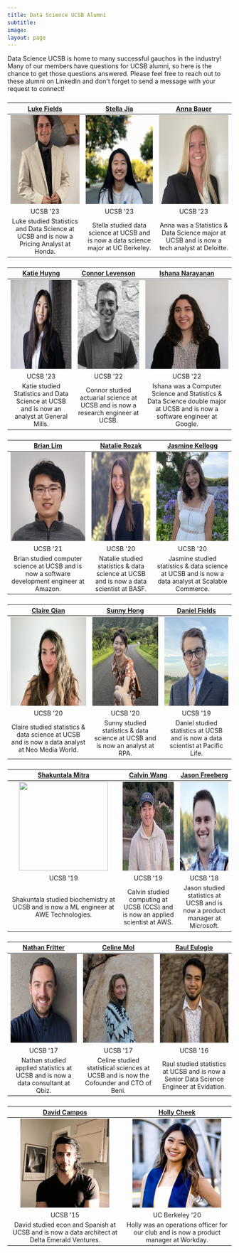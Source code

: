 ```yaml
---
title: Data Science UCSB Alumni
subtitle: 
image:
layout: page
---
```


Data Science UCSB is home to many successful gauchos in the industry! Many of our members have questions for UCSB alumni, so here is the chance to get those questions answered. Please feel free to reach out to these alumni on LinkedIn and don't forget to send a message with your request to connect!

<title> Featured Alumni</title>

<center><h3> </h3></center>

| [Luke Fields](https://www.linkedin.com/in/luke-fields-64525b158/) | [Stella Jia](https://www.linkedin.com/in/stellajia/) | [Anna Bauer](https://www.linkedin.com/in/annabauer726/) |
|  :----------: |  :----------: |  :----------:  |
| <img src="/images/alumnipics/luke.jpg" width="200" height="200" alt="Luke Fields">  | <img src="/images/alumnipics/stella.jpg" width="200" height="200" alt="Stella Jia">  | <img src="/images/alumnipics/anna.png" width="200" height="200" alt="Anna Bauer">  |
| UCSB '23 | UCSB '23 | UCSB '23 |
| Luke studied Statistics and Data Science at UCSB and is now a Pricing Analyst at Honda. | Stella studied data science at UCSB and is now a data science major at UC Berkeley. | Anna was a Statistics & Data Science major at UCSB and is now a tech analyst at Deloitte. |

<center><h3> </h3></center>

| [Katie Huyng](https://www.linkedin.com/in/katiehuynh01/) | [Connor Levenson](https://www.linkedin.com/in/connor11son/) | [Ishana Narayanan](https://www.linkedin.com/in/ishana-n-58a90b170/) |
|  :----------: |  :----------: |  :----------:  |
| <img src="/images/alumnipics/katie2.jpg" width="200" height="200" alt="Kate Huyng">  | <img src="/images/alumnipics/connor.png" width="200" height="200" alt="Connor Levenson">  | <img src="/images/alumnipics/ishana.jpg" width="200" height="200" alt="Ishana Narayanan">  |
| UCSB '23 | UCSB '22 | UCSB '22 |
| Katie studied Statistics and Data Science at UCSB and is now an analyst at General Mills. | Connor studied actuarial science at UCSB and is now a research engineer at UCSB. | Ishana was a Computer Science and Statistics & Data Science double major at UCSB and is now a software engineer at Google. |

<center><h3> </h3></center>

| [Brian Lim](https://www.linkedin.com/in/blimmie) | [Natalie Rozak](https://www.linkedin.com/in/natalie-rozak-74147b13b/) | [Jasmine Kellogg](https://www.linkedin.com/in/jasmine-kellogg) |
|  :----------: |  :----------: |  :----------:  |
| <img src="/images/alumnipics/BrianLim.jpg" width="200" height="200" alt="Brian Lim">  | <img src="/images/alumnipics/NatalieRozak.jpg" width="200" height="200" alt="Natalie Rozak">  | <img src="/images/alumnipics/jasminekellogg.jpg" width="200" height="200" alt="Jasmine Kellogg">  |
| UCSB '21 | UCSB '20 | UCSB '20 |
| Brian studied computer science at UCSB and is now a software development engineer at Amazon. | Natalie studied statistics & data science at UCSB and is now a data scientist at BASF. | Jasmine studied statistics & data science at UCSB and is now a data analyst at Scalable Commerce. |


<center><h3> </h3></center>

| [Claire Qian](https://www.linkedin.com/in/claire-q-6ba818120?trk=people-guest_people_search-card) | [Sunny Hong](https://www.linkedin.com/in/sunnysungheehong/) | [Daniel Fields](https://www.linkedin.com/in/danielfields365) |
|  :----------: |  :----------: | :----------: |
| <img src="/images/alumnipics/ClaireQian.jpg" alt="Claire Qian" width="200" height="200">  | <img src="/images/alumnipics/SunnyHong.jpg" width="200" height="200" alt="Sunny Hong">  | <img src="/images/alumnipics/danielfields.jpg" width="200" height="200" alt="Daniel Fields"> |
| UCSB '20 | UCSB '20 | UCSB '19 | 
| Claire studied statistics & data science at UCSB and is now a data analyst at Neo Media World. | Sunny studied statistics & data science at UCSB and is now an analyst at RPA. | Daniel studied statistics at UCSB and is now a data scientist at Pacific Life. |


<center><h3> </h3></center>

| [Shakuntala Mitra](https://www.linkedin.com/in/shakuntala-mitra) | [Calvin Wang](https://www.linkedin.com/in/calvinwang0628) | [Jason Freeberg](https://www.linkedin.com/in/jfreeberg) |
|  :----------:    |   :----------:   |   :----------:   |
| <img src="/images/alumnipics/mitra.jpg" width="200" height="200" style="width:200;">  | <img src="/images/alumnipics/CalvinWang.jpg" width="200" height="200" style="width:200;">   | <img src="/images/alumnipics/jasonf.jpg" width="200" height="200" style="width:200;">  |
| UCSB '19 | UCSB '19 | UCSB '18 |
| Shakuntala studied biochemistry at UCSB and is now a ML engineer at AWE Technologies. | Calvin studied computing at UCSB (CCS) and is now an applied scientist at AWS. | Jason studied statistics at UCSB and is now a product manager at Microsoft. |


<center><h3>  </h3></center>

| [Nathan Fritter](https://www.linkedin.com/in/nathan-fritter/) | [Celine Mol](https://www.linkedin.com/in/celinemol) | [Raul Eulogio](https://www.linkedin.com/in/raul-eulogio) |
|   :----------: |   :----------:   |   :----------:  |
| <img src="/images/alumnipics/NathanFritter.jpg" width="200" height="200" style="width:200:"> | <img src="/images/alumnipics/CelineMol.jpg" width="200" height="200" alt="Celine Mol">  | <img src="/images/alumnipics/raul2.jpg" width="200" height="200" alt="Raul Eulogio">  |
| UCSB '17 | UCSB '17 | UCSB '16 |
| Nathan studied applied statistics at UCSB and is now a data consultant at Qbiz. | Celine studied statistical sciences at UCSB and is now the Cofounder and CTO of Beni. | Raul studied statistics at UCSB and is now a Senior Data Science Engineer at Evidation.  |


<center><h3>  </h3></center>

| [David Campos](https://www.linkedin.com/in/dcamposliz/) | [Holly Cheek](https://www.linkedin.com/in/hollycheek) |
|   :----------:   |  :----------:   | 
| <img src="/images/alumnipics/DavidCampos.jpg" width="200" height="200" alt="David Campos"> | <img src="/images/alumnipics/HollyCheek.jpg" width="200" height="200" alt="Holly Cheek"> |
| UCSB '15 | UC Berkeley '20 |
| David studied econ and Spanish at UCSB and is now a data architect at Delta Emerald Ventures. | Holly was an operations officer for our club and is now a product manager at Workday. |

